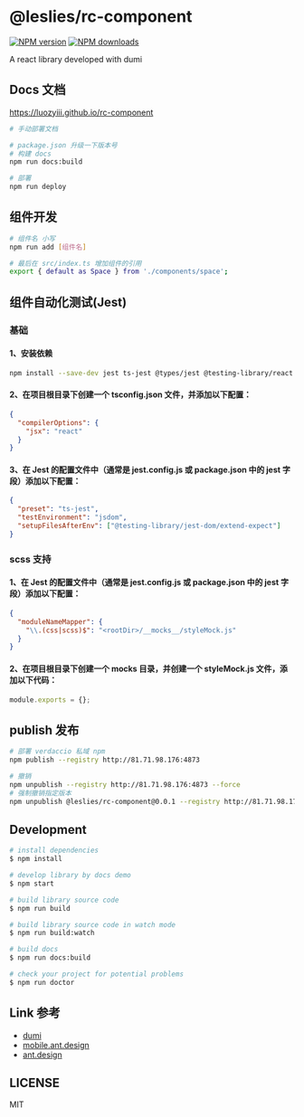 # @leslies/rc-component

[![NPM version](https://img.shields.io/npm/v/@leslies/rc-component.svg?style=flat)](https://npmjs.org/package/@leslies/rc-component)
[![NPM downloads](http://img.shields.io/npm/dm/@leslies/rc-component.svg?style=flat)](https://npmjs.org/package/@leslies/rc-component)

A react library developed with dumi

## Docs 文档

https://luozyiii.github.io/rc-component

```bash
# 手动部署文档

# package.json 升级一下版本号
# 构建 docs
npm run docs:build

# 部署
npm run deploy
```

## 组件开发

```bash
# 组件名 小写
npm run add [组件名]

# 最后在 src/index.ts 增加组件的引用
export { default as Space } from './components/space';
```

## 组件自动化测试(Jest)

### 基础

#### 1、安装依赖

```bash
npm install --save-dev jest ts-jest @types/jest @testing-library/react @testing-library/jest-dom
```

#### 2、在项目根目录下创建一个 tsconfig.json 文件，并添加以下配置：

```json
{
  "compilerOptions": {
    "jsx": "react"
  }
}
```

#### 3、在 Jest 的配置文件中（通常是 jest.config.js 或 package.json 中的 jest 字段）添加以下配置：

```json
{
  "preset": "ts-jest",
  "testEnvironment": "jsdom",
  "setupFilesAfterEnv": ["@testing-library/jest-dom/extend-expect"]
}
```

### scss 支持

#### 1、在 Jest 的配置文件中（通常是 jest.config.js 或 package.json 中的 jest 字段）添加以下配置：

```json
{
  "moduleNameMapper": {
    "\\.(css|scss)$": "<rootDir>/__mocks__/styleMock.js"
  }
}
```

#### 2、在项目根目录下创建一个 **mocks** 目录，并创建一个 styleMock.js 文件，添加以下代码：

```js
module.exports = {};
```

## publish 发布

```bash
# 部署 verdaccio 私域 npm
npm publish --registry http://81.71.98.176:4873

# 撤销
npm unpublish --registry http://81.71.98.176:4873 --force
# 强制撤销指定版本
npm unpublish @leslies/rc-component@0.0.1 --registry http://81.71.98.176:4873 --force
```

## Development

```bash
# install dependencies
$ npm install

# develop library by docs demo
$ npm start

# build library source code
$ npm run build

# build library source code in watch mode
$ npm run build:watch

# build docs
$ npm run docs:build

# check your project for potential problems
$ npm run doctor
```

## Link 参考

- [dumi](https://d.umijs.org/guide)
- [mobile.ant.design](https://mobile.ant.design/)
- [ant.design](https://ant.design/)

## LICENSE

MIT
